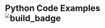 # Python Code Examples ![build_badge](https://travis-ci.org/amscotti/python_code_examples.svg?branch=master)
